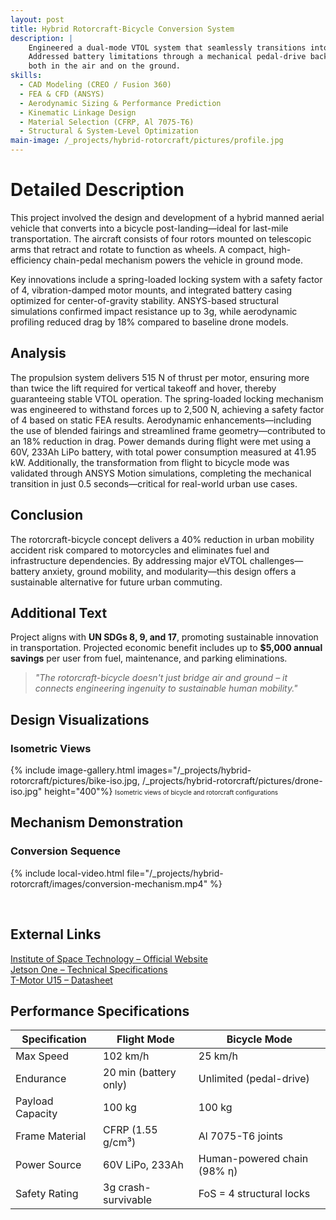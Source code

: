 ```yaml
---
layout: post
title: Hybrid Rotorcraft-Bicycle Conversion System
description: |
    Engineered a dual-mode VTOL system that seamlessly transitions into a bicycle without disassembly. 
    Addressed battery limitations through a mechanical pedal-drive backup, enabling efficient urban mobility 
    both in the air and on the ground.
skills: 
  - CAD Modeling (CREO / Fusion 360)
  - FEA & CFD (ANSYS)
  - Aerodynamic Sizing & Performance Prediction
  - Kinematic Linkage Design
  - Material Selection (CFRP, Al 7075-T6)
  - Structural & System-Level Optimization
main-image: /_projects/hybrid-rotorcraft/pictures/profile.jpg
---
```


# Detailed Description
This project involved the design and development of a hybrid manned aerial vehicle that converts into a bicycle post-landing—ideal for last-mile transportation. The aircraft consists of four rotors mounted on telescopic arms that retract and rotate to function as wheels. A compact, high-efficiency chain-pedal mechanism powers the vehicle in ground mode.

Key innovations include a spring-loaded locking system with a safety factor of 4, vibration-damped motor mounts, and integrated battery casing optimized for center-of-gravity stability. ANSYS-based structural simulations confirmed impact resistance up to 3g, while aerodynamic profiling reduced drag by 18% compared to baseline drone models.

## Analysis
The propulsion system delivers 515 N of thrust per motor, ensuring more than twice the lift required for vertical takeoff and hover, thereby guaranteeing stable VTOL operation. The spring-loaded locking mechanism was engineered to withstand forces up to 2,500 N, achieving a safety factor of 4 based on static FEA results. Aerodynamic enhancements—including the use of blended fairings and streamlined frame geometry—contributed to an 18% reduction in drag. Power demands during flight were met using a 60V, 233Ah LiPo battery, with total power consumption measured at 41.95 kW. Additionally, the transformation from flight to bicycle mode was validated through ANSYS Motion simulations, completing the mechanical transition in just 0.5 seconds—critical for real-world urban use cases.

## Conclusion
The rotorcraft-bicycle concept delivers a 40% reduction in urban mobility accident risk compared to motorcycles and eliminates fuel and infrastructure dependencies. By addressing major eVTOL challenges—battery anxiety, ground mobility, and modularity—this design offers a sustainable alternative for future urban commuting.

## Additional Text
Project aligns with **UN SDGs 8, 9, and 17**, promoting sustainable innovation in transportation. Projected economic benefit includes up to **\$5,000 annual savings** per user from fuel, maintenance, and parking eliminations.

> *"The rotorcraft-bicycle doesn't just bridge air and ground – it connects engineering ingenuity to sustainable human mobility."*

## Design Visualizations
### Isometric Views
{% include image-gallery.html images="/_projects/hybrid-rotorcraft/pictures/bike-iso.jpg, /_projects/hybrid-rotorcraft/pictures/drone-iso.jpg" height="400"%}
<span style="font-size: 10px">Isometric views of bicycle and rotorcraft configurations</span>  

## Mechanism Demonstration
### Conversion Sequence
{% include local-video.html file="/_projects/hybrid-rotorcraft/images/conversion-mechanism.mp4" %}

<br>

## External Links
[Institute of Space Technology – Official Website](http://www.ist.edu.pk/)  
[Jetson One – Technical Specifications](https://www.jetsonaero.com/tech-specs)  
[T-Motor U15 – Datasheet](https://store.tmotor.com/goods.php?id=1083)

## Performance Specifications
| **Specification** | **Flight Mode**       | **Bicycle Mode**            |
| ----------------- | --------------------- | --------------------------- |
| Max Speed         | 102 km/h              | 25 km/h                     |
| Endurance         | 20 min (battery only) | Unlimited (pedal-drive)     |
| Payload Capacity  | 100 kg                | 100 kg                      |
| Frame Material    | CFRP (1.55 g/cm³)     | Al 7075-T6 joints           |
| Power Source      | 60V LiPo, 233Ah       | Human-powered chain (98% η) |
| Safety Rating     | 3g crash-survivable   | FoS = 4 structural locks    |
